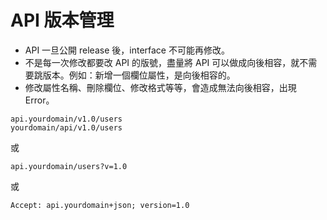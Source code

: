 # API 版本管理

* API 一旦公開 release 後，interface 不可能再修改。
* 不是每一次修改都要改 API 的版號，盡量將 API 可以做成向後相容，就不需要跳版本。例如：新增一個欄位屬性，是向後相容的。
* 修改屬性名稱、刪除欄位、修改格式等等，會造成無法向後相容，出現 Error。

<!-- 什麼是向後相容 vs 向下相容 -->

```
api.yourdomain/v1.0/users
yourdomain/api/v1.0/users
```

或

```
api.yourdomain/users?v=1.0
```

或

```
Accept: api.yourdomain+json; version=1.0
```
